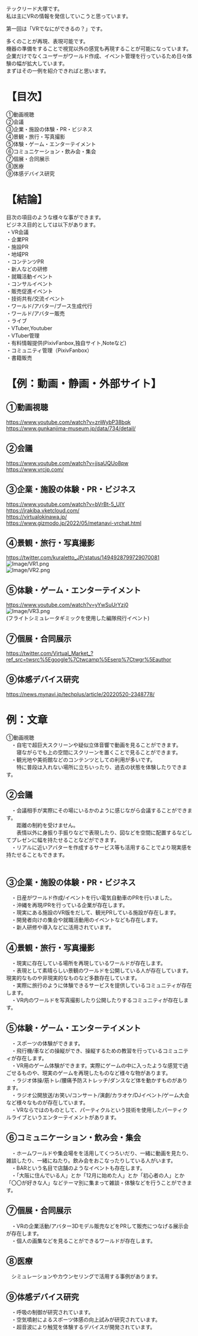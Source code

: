 テックリード大塚です。  
私は主にVRの情報を発信していこうと思っています。  
  
第一回は「VRでなにができるの？」です。  
  
多くのことが再現、表現可能です。  
機器の準備をすることで視覚以外の感覚も再現することが可能になっています。  
企業だけでなくユーザーがワールド作成、イベント管理を行っているため日々体験の幅が拡大しています。  
まずはその一例を紹介できればと思います。  
  
# 【目次】  
①動画視聴  
②会議  
③企業・施設の体験・PR・ビジネス  
④景観・旅行・写真撮影  
⑤体験・ゲーム・エンターテイメント  
⑥コミュニケーション・飲み会・集会  
⑦個展・合同展示  
⑧医療  
⑨体感デバイス研究  
  
# 【結論】
目次の項目のような様々な事ができます。  
ビジネス目的としては以下があります。  
・VR会議  
・企業PR  
・施設PR  
・地域PR  
・コンテンツPR  
・新人などの研修  
・就職活動イベント  
・コンサルイベント  
・販売促進イベント  
・技術共有/交流イベント  
・ワールド/アバター/ブース生成代行  
・ワールド/アバター販売  
・ライブ  
・VTuber,Youtuber  
・VTuber管理  
・有料情報提供(PixivFanbox,独自サイト,Noteなど)  
・コミュニティ管理（PixivFanbox）  
・書籍販売  
  
# 【例：動画・静画・外部サイト】  
## ①動画視聴  
https://www.youtube.com/watch?v=znWybP38bqk  
https://www.gunkanjima-museum.jp/data/734/detail/  
  
## ②会議  
https://www.youtube.com/watch?v=jjsaUQUo8pw  
https://www.vrcjp.com/  
  
## ③企業・施設の体験・PR・ビジネス  
https://www.youtube.com/watch?v=bVrBt-5_UIY  
https://jrakiba.vketcloud.com/  
https://virtualokinawa.jp/  
https://www.gizmodo.jp/2022/05/metanavi-vrchat.html  
  
  
## ④景観・旅行・写真撮影  
https://twitter.com/kuraletto_JP/status/1494928799729070081  
![Image/VR1.png](Image/VR1.png)   
![Image/VR2.png](Image/VR2.png)   
  
## ⑤体験・ゲーム・エンターテイメント  
https://www.youtube.com/watch?v=yYwSuUrYzj0  
![Image/VR3.png](Image/VR3.png)     
(フライトシミュレータギミックを使用した編隊飛行イベント)  
  
## ⑦個展・合同展示  
https://twitter.com/Virtual_Market_?ref_src=twsrc%5Egoogle%7Ctwcamp%5Eserp%7Ctwgr%5Eauthor  
  
## ⑨体感デバイス研究  
https://news.mynavi.jp/techplus/article/20220520-2348778/  
  
# 例：文章
①動画視聴  
　・自宅で超巨大スクリーンや疑似立体音響で動画を見ることができます。  
　　寝ながらでも上の空間にスクリーンを置くことで見ることができます。  
　・観光地や美術館などのコンテンツとしての利用が多いです。  
　　特に普段は入れない場所に立ちいったり、過去の状態を体験したりできます。  
  
## ②会議  
　・会議相手が実際にその場にいるかのように感じながら会議することができます。  
　　距離の制約を受けません。  
　　表情以外に身振り手振りなどで表現したり、図などを空間に配置するなどしてプレゼンに幅を持たせることなどができます。  
　・リアルに近いアバターを作成するサービス等も活用することでより現実感を持たせることもできます。  
　  
## ③企業・施設の体験・PR・ビジネス  
　・日産がワールド作成/イベントを行い電気自動車のPRを行いました。  
　・沖縄を再現/PRを行っている企業が存在します。  
　・現実にある施設のVR版をだして、観光PRしている施設が存在します。  
　・開発者向けの集会や就職活動用のイベントなども存在します。  
　・新人研修や導入などに活用されています。  
  
## ④景観・旅行・写真撮影  
　・現実に存在している場所を再現しているワールドが存在します。  
　・表現として素晴らしい景観のワールドを公開している人が存在しています。現実的なものや非現実的なものなど多数存在しています。  
　・実際に旅行のように体験できるサービスを提供しているコミュニティが存在します。  
　・VR内のワールドを写真撮影したり公開したりするコミュニティが存在します。  
  
## ⑤体験・ゲーム・エンターテイメント  
　・スポーツの体験ができます。  
　・飛行機/車などの操縦ができ、操縦するための教習を行っているコミュニティが存在します。  
　・VR用のゲーム体験ができます。実際にゲームの中に入ったような感覚で過ごせるものや、現実のゲームを再現したものなど様々な物があります。  
　・ラジオ体操/筋トレ/腰痛予防ストレッチ/ダンスなど体を動かすものがあります。  
　・ラジオ公開放送/お笑い/コンサート/演劇/カラオケ/DJイベント/ゲーム大会など様々なものが存在しています。  
　・VRならではのものとして、パーティクルという技術を使用したパーティクルライブというエンターテイメントがあります。  
  
## ⑥コミュニケーション・飲み会・集会  
　・ホームワールドや集会場をを活用してくつろいだり、一緒に動画を見たり、雑談したり、一緒にねたり。飲み会をおこなったりしている人がいます。  
　・BARという名目で店舗のようなイベントも存在します。  
　・「大阪に住んでいる人」とか「12月に始めた人」とか「初心者の人」とか「〇〇が好きな人」などテーマ別に集まって雑談・体験などを行うことができます。  
  
## ⑦個展・合同展示  
　・VRの企業活動/アバター3Dモデル販売などをPRして販売につなげる展示会が存在します。  
　・個人の画集などを見ることができるワールドが存在します。  
  
## ⑧医療  
　シミュレーションやカウンセリングで活用する事例があります。  
  
## ⑨体感デバイス研究  
　・呼吸の制御が研究されています。  
　・空気噴射によるスポーツ体感の向上試みが研究されています。  
　・超音波により触覚を体験するデバイスが開発されています。